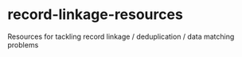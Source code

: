 # record-linkage-resources
Resources for tackling record linkage / deduplication / data matching problems
